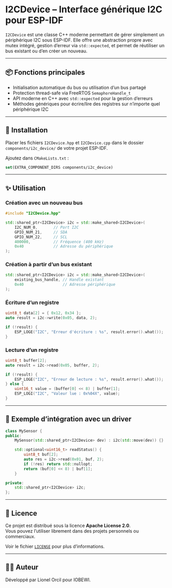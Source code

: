 # I2CDevice – Interface générique I2C pour ESP-IDF

`I2CDevice` est une classe C++ moderne permettant de gérer simplement un périphérique I2C sous ESP-IDF. Elle offre une abstraction propre avec mutex intégré, gestion d’erreur via `std::expected`, et permet de réutiliser un bus existant ou d’en créer un nouveau.

---

## 📦 Fonctions principales

- Initialisation automatique du bus ou utilisation d’un bus partagé
- Protection thread-safe via FreeRTOS `SemaphoreHandle_t`
- API moderne en C++ avec `std::expected` pour la gestion d’erreurs
- Méthodes génériques pour écrire/lire des registres sur n’importe quel périphérique I2C

---

## 🔧 Installation

Placer les fichiers `I2CDevice.hpp` et `I2CDevice.cpp` dans le dossier `components/i2c_device/` de votre projet ESP-IDF.

Ajoutez dans `CMakeLists.txt` :
```cmake
set(EXTRA_COMPONENT_DIRS components/i2c_device)
```

---

## ✨ Utilisation

### Création avec un nouveau bus

```cpp
#include "I2CDevice.hpp"

std::shared_ptr<I2CDevice> i2c = std::make_shared<I2CDevice>(
    I2C_NUM_0,       // Port I2C
    GPIO_NUM_21,     // SDA
    GPIO_NUM_22,     // SCL
    400000,          // Fréquence (400 kHz)
    0x40             // Adresse du périphérique
);
```

### Création à partir d’un bus existant

```cpp
std::shared_ptr<I2CDevice> i2c = std::make_shared<I2CDevice>(
    existing_bus_handle, // Handle existant
    0x40                 // Adresse périphérique
);
```

### Écriture d’un registre

```cpp
uint8_t data[2] = { 0x12, 0x34 };
auto result = i2c->write(0x05, data, 2);

if (!result) {
    ESP_LOGE("I2C", "Erreur d'écriture : %s", result.error().what());
}
```

### Lecture d’un registre

```cpp
uint8_t buffer[2];
auto result = i2c->read(0x05, buffer, 2);

if (!result) {
    ESP_LOGE("I2C", "Erreur de lecture : %s", result.error().what());
} else {
    uint16_t value = (buffer[0] << 8) | buffer[1];
    ESP_LOGI("I2C", "Valeur lue : 0x%04X", value);
}
```

---

## 🧪 Exemple d’intégration avec un driver

```cpp
class MySensor {
public:
    MySensor(std::shared_ptr<I2CDevice> dev) : i2c(std::move(dev)) {}

    std::optional<uint16_t> readStatus() {
        uint8_t buf[2];
        auto res = i2c->read(0x01, buf, 2);
        if (!res) return std::nullopt;
        return (buf[0] << 8) | buf[1];
    }

private:
    std::shared_ptr<I2CDevice> i2c;
};
```

---

## 📄 Licence

Ce projet est distribué sous la licence **Apache License 2.0**.  
Vous pouvez l’utiliser librement dans des projets personnels ou commerciaux.

Voir le fichier [`LICENSE`](./LICENSE) pour plus d’informations.

---

## 👨‍💻 Auteur

Développé par Lionel Orcil pour IOBEWI.